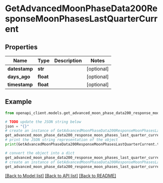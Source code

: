 # GetAdvancedMoonPhaseData200ResponseMoonPhasesLastQuarterCurrent


## Properties

Name | Type | Description | Notes
------------ | ------------- | ------------- | -------------
**datestamp** | **str** |  | [optional] 
**days_ago** | **float** |  | [optional] 
**timestamp** | **float** |  | [optional] 

## Example

```python
from openapi_client.models.get_advanced_moon_phase_data200_response_moon_phases_last_quarter_current import GetAdvancedMoonPhaseData200ResponseMoonPhasesLastQuarterCurrent

# TODO update the JSON string below
json = "{}"
# create an instance of GetAdvancedMoonPhaseData200ResponseMoonPhasesLastQuarterCurrent from a JSON string
get_advanced_moon_phase_data200_response_moon_phases_last_quarter_current_instance = GetAdvancedMoonPhaseData200ResponseMoonPhasesLastQuarterCurrent.from_json(json)
# print the JSON string representation of the object
print(GetAdvancedMoonPhaseData200ResponseMoonPhasesLastQuarterCurrent.to_json())

# convert the object into a dict
get_advanced_moon_phase_data200_response_moon_phases_last_quarter_current_dict = get_advanced_moon_phase_data200_response_moon_phases_last_quarter_current_instance.to_dict()
# create an instance of GetAdvancedMoonPhaseData200ResponseMoonPhasesLastQuarterCurrent from a dict
get_advanced_moon_phase_data200_response_moon_phases_last_quarter_current_from_dict = GetAdvancedMoonPhaseData200ResponseMoonPhasesLastQuarterCurrent.from_dict(get_advanced_moon_phase_data200_response_moon_phases_last_quarter_current_dict)
```
[[Back to Model list]](../README.md#documentation-for-models) [[Back to API list]](../README.md#documentation-for-api-endpoints) [[Back to README]](../README.md)


